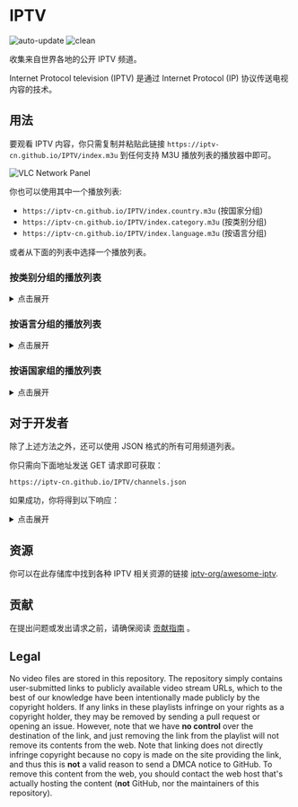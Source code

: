 # IPTV

![auto-update](https://github.com/IPTV-CN/IPTV/actions/workflows/auto-update.yml/badge.svg)
![clean](https://github.com/IPTV-CN/IPTV/actions/workflows/clean.yml/badge.svg)

收集来自世界各地的公开 IPTV 频道。

Internet Protocol television (IPTV) 是通过 Internet Protocol (IP) 协议传送电视内容的技术。

## 用法

要观看 IPTV 内容，你只需复制并粘贴此链接 `https://iptv-cn.github.io/IPTV/index.m3u` 到任何支持 M3U 播放列表的播放器中即可。

![VLC Network Panel](.readme/preview.png)

你也可以使用其中一个播放列表:

- `https://iptv-cn.github.io/IPTV/index.country.m3u` (按国家分组)
- `https://iptv-cn.github.io/IPTV/index.category.m3u` (按类别分组)
- `https://iptv-cn.github.io/IPTV/index.language.m3u` (按语言分组)

或者从下面的列表中选择一个播放列表。

### 按类别分组的播放列表

<details>
<summary>点击展开</summary>
<br>

<!-- prettier-ignore -->
<table>
	<thead>
		<tr><th align="left">分类</th><th align="right">频道数量</th><th align="left">播放列表</th></tr>
	</thead>
	<tbody>
		<tr><td align="left">CCTV</td><td align="right">21</td><td align="left"><code>https://iptv-cn.github.io/IPTV/categories/cctv.m3u</code></td></tr>
		<tr><td align="left">卫视</td><td align="right">28</td><td align="left"><code>https://iptv-cn.github.io/IPTV/categories/卫视.m3u</code></td></tr>
		<tr><td align="left">地方</td><td align="right">5</td><td align="left"><code>https://iptv-cn.github.io/IPTV/categories/地方.m3u</code></td></tr>
		<tr><td align="left">香港</td><td align="right">2</td><td align="left"><code>https://iptv-cn.github.io/IPTV/categories/香港.m3u</code></td></tr>
		<tr><td align="left">澳门</td><td align="right">1</td><td align="left"><code>https://iptv-cn.github.io/IPTV/categories/澳门.m3u</code></td></tr>
		<tr><td align="left">其他国家</td><td align="right">1</td><td align="left"><code>https://iptv-cn.github.io/IPTV/categories/其他国家.m3u</code></td></tr>
		<tr><td align="left">Other</td><td align="right">2</td><td align="left"><code>https://iptv-cn.github.io/IPTV/categories/other.m3u</code></td></tr>
	</tbody>
</table>

</details>

### 按语言分组的播放列表

<details>
<summary>点击展开</summary>
<br>

<!-- prettier-ignore -->
<table>
	<thead>
		<tr><th align="left">语言</th><th align="right">频道数量</th><th align="left">播放列表</th></tr>
	</thead>
	<tbody>
		<tr><td align="left">Chinese</td><td align="right">58</td><td align="left"><code>https://iptv-cn.github.io/IPTV/languages/zho.m3u</code></td></tr>
		<tr><td align="left">English</td><td align="right">1</td><td align="left"><code>https://iptv-cn.github.io/IPTV/languages/eng.m3u</code></td></tr>
		<tr><td align="left">Yue Chinese</td><td align="right">1</td><td align="left"><code>https://iptv-cn.github.io/IPTV/languages/yue.m3u</code></td></tr>
	</tbody>
</table>

</details>

### 按语国家组的播放列表

<details>
<summary>点击展开</summary>
<br>

<!-- prettier-ignore -->
<table>
	<thead>
		<tr><th align="left">国家 (地区)</th><th align="right">频道数量</th><th align="left">播放列表</th></tr>
	</thead>
	<tbody>
		<tr><td align="left">🇨🇳&nbsp;China</td><td align="right">56</td><td align="left" nowrap><code>https://iptv-cn.github.io/IPTV/countries/cn.m3u</code></td></tr>
		<tr><td align="left">🇭🇰&nbsp;Hong Kong</td><td align="right">2</td><td align="left" nowrap><code>https://iptv-cn.github.io/IPTV/countries/hk.m3u</code></td></tr>
		<tr><td align="left">🇲🇴&nbsp;Macao</td><td align="right">1</td><td align="left" nowrap><code>https://iptv-cn.github.io/IPTV/countries/mo.m3u</code></td></tr>
		<tr><td align="left">🇸🇬&nbsp;Singapore</td><td align="right">1</td><td align="left" nowrap><code>https://iptv-cn.github.io/IPTV/countries/sg.m3u</code></td></tr>
	</tbody>
</table>

</details>

## 对于开发者

除了上述方法之外，还可以使用 JSON 格式的所有可用频道列表。

你只需向下面地址发送 GET 请求即可获取：

```
https://iptv-cn.github.io/IPTV/channels.json
```

如果成功，你将得到以下响应：

<details>
<summary>点击展开</summary>
<br>
  
```
[
  ...
  {
    "name": "东方卫视",
    "logo": "http://epg.51zmt.top:8000/tb1/ws/dongfang.png",
    "url": "http://39.135.32.29:6610/000000001000/1000000001000030202/1.m3u8?",
    "category": "卫视",
    "languages": [
        {
            "code": "zho",
            "name": "Chinese"
        }
    ],
    "countries": [
        {
            "code": "cn",
            "name": "China"
        }
    ],
    "filepath": "channels/satellite.m3u",
    "tvg": {
        "id": "DongFangWeiShi.satellite",
        "name": "东方卫视",
        "url": "http://epg.streamstv.me/epg/guide-usa.xml.gz"
    }
  },
  ...
]
```
</details>

## 资源

你可以在此存储库中找到各种 IPTV 相关资源的链接 [iptv-org/awesome-iptv](https://github.com/iptv-org/awesome-iptv).

## 贡献

在提出问题或发出请求之前，请确保阅读 [贡献指南](CONTRIBUTING.md) 。

## Legal

No video files are stored in this repository. The repository simply contains user-submitted links to publicly available video stream URLs, which to the best of our knowledge have been intentionally made publicly by the copyright holders. If any links in these playlists infringe on your rights as a copyright holder, they may be removed by sending a pull request or opening an issue. However, note that we have **no control** over the destination of the link, and just removing the link from the playlist will not remove its contents from the web. Note that linking does not directly infringe copyright because no copy is made on the site providing the link, and thus this is **not** a valid reason to send a DMCA notice to GitHub. To remove this content from the web, you should contact the web host that's actually hosting the content (**not** GitHub, nor the maintainers of this repository).
